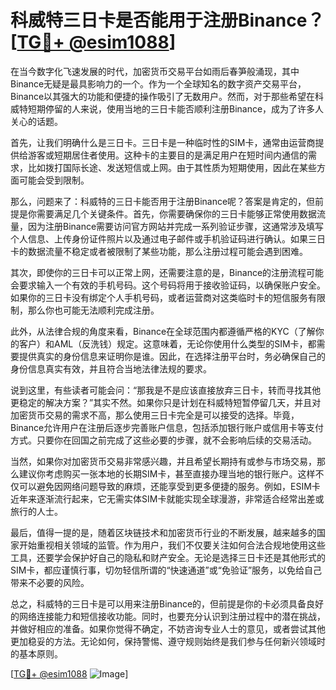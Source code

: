 # 科威特三日卡是否能用于注册Binance？[[TG💪+ @esim1088](https://t.me/s/esim1088)]

在当今数字化飞速发展的时代，加密货币交易平台如雨后春笋般涌现，其中Binance无疑是最具影响力的一个。作为一个全球知名的数字资产交易平台，Binance以其强大的功能和便捷的操作吸引了无数用户。然而，对于那些希望在科威特短期停留的人来说，使用当地的三日卡能否顺利注册Binance，成为了许多人关心的话题。

首先，让我们明确什么是三日卡。三日卡是一种临时性的SIM卡，通常由运营商提供给游客或短期居住者使用。这种卡的主要目的是满足用户在短时间内通信的需求，比如拨打国际长途、发送短信或上网。由于其性质为短期使用，因此在某些方面可能会受到限制。

那么，问题来了：科威特的三日卡能否用于注册Binance呢？答案是肯定的，但前提是你需要满足几个关键条件。首先，你需要确保你的三日卡能够正常使用数据流量，因为注册Binance需要访问官方网站并完成一系列验证步骤，这通常涉及填写个人信息、上传身份证件照片以及通过电子邮件或手机验证码进行确认。如果三日卡的数据流量不稳定或者被限制了某些功能，那么注册过程可能会遇到困难。

其次，即使你的三日卡可以正常上网，还需要注意的是，Binance的注册流程可能会要求输入一个有效的手机号码。这个号码将用于接收验证码，以确保账户安全。如果你的三日卡没有绑定个人手机号码，或者运营商对这类临时卡的短信服务有限制，那么你也可能无法顺利完成注册。

此外，从法律合规的角度来看，Binance在全球范围内都遵循严格的KYC（了解你的客户）和AML（反洗钱）规定。这意味着，无论你使用什么类型的SIM卡，都需要提供真实的身份信息来证明你是谁。因此，在选择注册平台时，务必确保自己的身份信息真实有效，并且符合当地法律法规的要求。

说到这里，有些读者可能会问：“那我是不是应该直接放弃三日卡，转而寻找其他更稳定的解决方案？”其实不然。如果你只是计划在科威特短暂停留几天，并且对加密货币交易的需求不高，那么使用三日卡完全是可以接受的选择。毕竟，Binance允许用户在注册后逐步完善账户信息，包括添加银行账户或信用卡等支付方式。只要你在回国之前完成了这些必要的步骤，就不会影响后续的交易活动。

当然，如果你对加密货币交易非常感兴趣，并且希望长期持有或参与市场交易，那么建议你考虑购买一张本地的长期SIM卡，甚至直接办理当地的银行账户。这样不仅可以避免因网络问题导致的麻烦，还能享受到更多便捷的服务。例如，ESIM卡近年来逐渐流行起来，它无需实体SIM卡就能实现全球漫游，非常适合经常出差或旅行的人士。

最后，值得一提的是，随着区块链技术和加密货币行业的不断发展，越来越多的国家开始重视相关领域的监管。作为用户，我们不仅要关注如何合法合规地使用这些工具，还要学会保护好自己的隐私和财产安全。无论是选择三日卡还是其他形式的SIM卡，都应谨慎行事，切勿轻信所谓的“快速通道”或“免验证”服务，以免给自己带来不必要的风险。

总之，科威特的三日卡是可以用来注册Binance的，但前提是你的卡必须具备良好的网络连接能力和短信接收功能。同时，也要充分认识到注册过程中的潜在挑战，并做好相应的准备。如果你觉得不确定，不妨咨询专业人士的意见，或者尝试其他更加稳妥的方法。无论如何，保持警惕、遵守规则始终是我们参与任何新兴领域时的基本原则。

[[TG💪+ @esim1088](https://t.me/s/esim1088) ![Image](https://i.postimg.cc/4NQfJmqS/Snipaste-2025-05-13-00-14-12.png)]